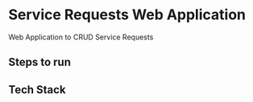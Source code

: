 # Service Requests Web Application
Web Application to CRUD Service Requests
## Steps to run

## Tech Stack

